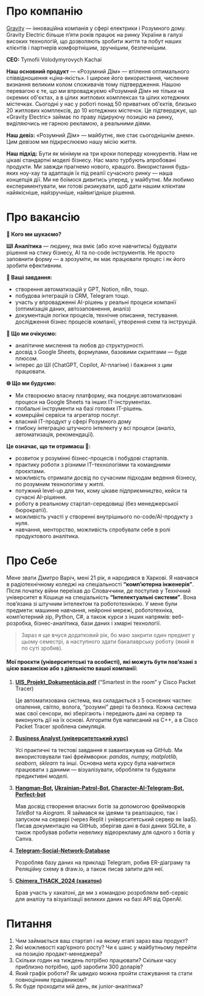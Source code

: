 # Про компанію
[Gravity](https://gravity.com.ua/) — інноваційна компанія у сфері електрики і Розумного дому. Gravity Electric більше п’яти років працює на ринку України в галузі високих технологій, що дозволяють зробити життя та побут наших клієнтів і партнерів комфортнішим, зручнішим, безпечнішим.

**CEO:** Tymofii Volodymyrovych Kachai

**Наш основний продукт** — «Розумний Дім» — втілення оптимального співвідношення «ціна-якість». І широке його використання, численне визнання великим колом споживачів тому підтвердження. Нашою перевагою є те, що ми впроваджуємо «Розумний Дім» не тільки на окремих об'єктах, а в цілих житлових комплексах та цілих котеджних містечках. Сьогодні у нас у роботі понад 50 приватних об'єктів, близько 20 житлових комплексів, до 10 котеджних містечок. Це підтверджує, що «Gravity Electric» займає по праву лідируючу позицію на ринку, виділяючись не гарною рекламою, а реальними діями.

**Наш девіз:** «Розумний Дім» — майбутнє, яке стає сьогоднішнім днем». Цим девізом ми підкреслюємо нашу місію життя.

**Наш підхід:** Бути як мінімум на три кроки попереду конкурентів. Нам не цікаві стандартні моделі бізнесу. Нас мало турбують апробовані продукти. Ми завжди прагнемо нового, кращого. Використання будь-яких ноу-хау та адаптація їх під реалії сучасного ринку — наша концепція дії. Ми не боїмося дивитись уперед, у майбутнє. Ми любимо експериментувати, ми готові ризикувати, щоб дати нашим клієнтам найякісніше, найзручніше, найвигідніше рішення.

# Про вакансію

**👤 Кого ми шукаємо?**

**ШІ Аналітика** — людину, яка вміє (або хоче навчитись) будувати рішення на стику бізнесу, AI та no-code інструментів. Не просто заповнити форму — а зрозуміти, як має працювати процес і як його зробити ефективним.

**🧠 Ваші завдання:**
- створення автоматизацій у GPT, Notion, n8n, тощо.
- побудова інтеграцій із CRM, Telegram тощо.
- участь у впровадженні AI-рішень у реальні процеси компанії (оптимізація даних, автозаповнення, аналіз)
- документація логіки процесів, технічне описання, тестування. дослідження бізнес процесів компанії, утворення схем та інструкцій.

**📌 Що ми очікуємо:**
- аналітичне мислення та любов до структурності.
- досвід з Google Sheets, формулами, базовими скриптами — буде плюсом.
- інтерес до ШІ (ChatGPT, Copilot, AI-плагіни) і бажання з цим працювати.

**🌐 Що ми будуємо:**
- Ми створюємо власну платформу, яка поєднує:автоматизовані процеси на Google Sheets та інших IT-інструментах.
- глобальні інструменти на базі готових IT-рішень.
- комерційні сервіси та агрегатор послуг.
- власний IT-продукт у сфері Розумного дому
- глибоку інтеграцію штучного інтелекту у всі процеси (аналіз, автоматизація, рекомендації).

**Це означає, що ти отримаєш 🎁:**

- розвиток у розумінні бізнес-процесів і побудові стартапів.
- практику роботи з різними IT-технологіями та командними проєктами.
- можливість отримати досвід по сучасним підходам ведення бізнесу, по розумним технологіям у житлі.
- потужний level-up для тих, кому цікаве підприємництво, кейси та сучасні AI-рішення.
- роботу в реальному стартап-середовищі (без менеджерської бюрократії).
- можливість участі у створенні внутрішнього no-code/AI-продукту з нуля.
- навчання, менторство, можливість спробувати себе в ролі продуктового аналітика.

# Про Себе

Мене звати Дмитро Варіч, мені 21 рік, я народився в Харкові. Я навчався в радіотехнічному коледжі на спеціальності **“комп’ютерна інженерія”**. Після початку війни переїхав до Словаччини, де поступив у Технічний університет в Кошице на спеціальність **“Інтелектуальні системи”**. Вона пов’язана зі штучним інтелектом та робототехнікою. У мене були предмети: машинне навчання, нейронні мережі, робототехніка, комп’ютерний зір, Python, C#, а також курси з інших напрямів: веб-розробка, бізнес-аналітика, бази даних і хмарні технології.

> Зараз я ще вчуся додатковий рік, бо маю закрити один предмет у цьому семестрі, а наступного здати бакалаврську роботу (який я по суті зробив).

#### Мої проєкти (університетські та особисті), які можуть бути пов’язані з цією вакансією або з діяльністю вашої компанії:

1. [**UIS\_Projekt\_Dokumentácia.pdf**](https://github.com/dmytro-varich/Programming-Problems-Solutions/blob/main/university-assignments/tuke/uis/UIS_Projekt_Dokument%C3%A1cia.pdf) (“Smartest in the room” у Cisco Packet Tracer)
   
    Це автоматизована система, яка складається з 5 основних частин: опалення, світло, волога, “розумні” двері та безпека. Кожна система має свої сенсори, які зберігають і передають дані на сервер та виконують дії на їх основі. Алгоритм був написаний на C++, а в Cisco Packet Tracer зроблена симуляція.

2. [**Business Analyst (університетський курс)**](https://github.com/dmytro-varich/Programming-Problems-Solutions/tree/main/university-assignments/tuke/business_analytics)

   Усі практичні та тестові завдання я завантажував на GitHub. Ми використовували такі фреймворки: *pandas, numpy, matplotlib, seaborn, sklearn* та інші. Основна мета курсу була навчитися працювати з даними — візуалізувати, обробляти та будувати предиктивні моделі.

3. **[Hangman-Bot](https://github.com/dmytro-varich/Hangman-Bot), [Ukrainian-Patrol-Bot](https://github.com/dmytro-varich/Ukrainian-Patrol-Bot), [Character-AI-Telegram-Bot](https://github.com/dmytro-varich/Character-AI-Telegram-Bot), [Perfect-bot](https://github.com/dmytro-varich/Perfect-bot)**

   Мав досвід створення власних ботів за допомогою фреймворків *TeleBot* та *Aiogram*. Я займався як ідеями та реалізацією, так і запуском на сервері (через Replit і університетський сервер як IaaS). Писав документацію на GitHub, зберігав дані в базі даних SQLite, а також пробував робити невелику відеорекламу для одного з ботів у Canva.

4. [**Telegram-Social-Network-Database**](https://github.com/dmytro-varich/Telegram-Social-Network-Database)

   Розробляв базу даних на прикладі Telegram, робив ER-діаграму та Реляційну схему в draw.io, а також писав запити для неї.   

5. [**Chimera\_THACK\_2024 (хакатон)**](https://github.com/ywindows98/Chimera_THACK_2024)

   Брав участь у хакатоні, де ми з командою розробляли веб-сервіс для аналізу та візуалізації великих даних на базі API від OpenAI.

# Питання
1. Чим займається ваш стартап і на якому етапі зараз ваш продукт?
2. Які можливості кар’єрного росту? Чи є шанс у майбутньому перейти на позицію продакт-менеджера?
3. Скільки годин на тиждень потрібно працювати? Скільки часу приблизно потрібно, щоб заробити 300 доларів?
4. Який графік роботи? Як швидко можна пройти стажування та стати повноцінним працівником?
5. Як буде проходити мій день, як junior-аналітика?

